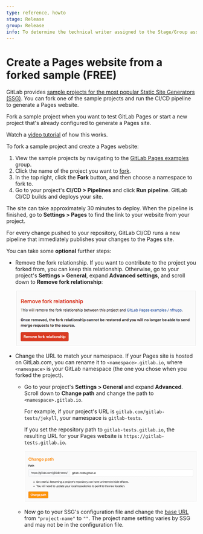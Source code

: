 ```yaml
---
type: reference, howto
stage: Release
group: Release
info: To determine the technical writer assigned to the Stage/Group associated with this page, see https://about.gitlab.com/handbook/engineering/ux/technical-writing/#assignments
---
```


# Create a Pages website from a forked sample **(FREE)**

GitLab provides [sample projects for the most popular Static Site Generators (SSG)](https://gitlab.com/pages).
You can fork one of the sample projects and run the CI/CD pipeline to generate a Pages website.

Fork a sample project when you want to test GitLab Pages or start a new project that's already
configured to generate a Pages site.

<i class="fa fa-youtube-play youtube" aria-hidden="true"></i> Watch a [video tutorial](https://www.youtube.com/watch?v=TWqh9MtT4Bg) of how this works.

To fork a sample project and create a Pages website:

1. View the sample projects by navigating to the [GitLab Pages examples](https://gitlab.com/pages) group.
1. Click the name of the project you want to [fork](../../repository/forking_workflow.md#creating-a-fork).
1. In the top right, click the **Fork** button, and then choose a namespace to fork to.
1. Go to your project's **CI/CD > Pipelines** and click **Run pipeline**.
   GitLab CI/CD builds and deploys your site.

The site can take approximately 30 minutes to deploy.
When the pipeline is finished, go to **Settings > Pages** to find the link to your website from your project.

For every change pushed to your repository, GitLab CI/CD runs a new pipeline
that immediately publishes your changes to the Pages site.

You can take some **optional** further steps:

- Remove the fork relationship. If you want to contribute to the project you forked from,
  you can keep this relationship. Otherwise, go to your project's **Settings > General**,
  expand **Advanced settings**, and scroll down to **Remove fork relationship**:

  ![Remove fork relationship](../img/remove_fork_relationship_v13_1.png)

- Change the URL to match your namespace. If your Pages site is hosted on GitLab.com,
  you can rename it to `<namespace>.gitlab.io`, where `<namespace>` is your GitLab namespace
  (the one you chose when you forked the project).

  - Go to your project's **Settings > General** and expand **Advanced**. Scroll down to
    **Change path** and change the path to `<namespace>.gitlab.io`.

    For example, if your project's URL is `gitlab.com/gitlab-tests/jekyll`, your namespace is
    `gitlab-tests`.

    If you set the repository path to `gitlab-tests.gitlab.io`,
    the resulting URL for your Pages website is `https://gitlab-tests.gitlab.io`.

    ![Change repository's path](../img/change_path_v12_10.png)

  - Now go to your SSG's configuration file and change the [base URL](../getting_started_part_one.md#urls-and-base-urls)
    from `"project-name"` to `""`. The project name setting varies by SSG and may not be in the configuration file.
